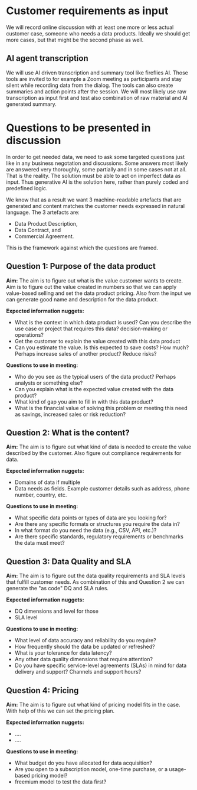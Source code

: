 # Customer requirements as input

We will record online discussion with at least one more or less actual customer case, someone who needs a data products. Ideally we should get more cases, but that might be the second phase as well. 

## AI agent transcription

We will use AI driven transcription and summary tool like fireflies AI. Those tools are invited to for example a Zoom meeting as participants and stay silent while recording data from the dialog. The tools can also create summaries and action points after the session. We will most likely use raw transcription as input first and test also combination of raw material and AI generated summary. 

# Questions to be presented in discussion

In order to get needed data, we need to ask some targeted questions just like in any business negotation and discussions. Some answers most likely are answered very thoroughly, some partially and in some cases not at all. That is the reality. The solution must be able to act on imperfect data as input. Thus generative AI is the solution here, rather than purely coded and predefined logic. 

We know that as a result we want 3 machine-readable artefacts that are generated and content matches the customer needs expressed in natural language. The 3 artefacts are: 

- Data Product Description, 
- Data Contract, and 
- Commercial Agreement. 

This is the framework against which the questions are framed. 

## Question 1: Purpose of the data product

**Aim:**  The aim is to figure out what is the value customer wants to create. Aim is to figure out the value created in numbers so that we can apply value-based selling and set the data product pricing. Also from the input we can generate good name and description for the data product.  

**Expected information nuggets:**

- What is the context in which data product is used? Can you describe the use case or project that requires this data? decision-making or operations?
- Get the customer to explain the value created with this data product
- Can you estimate the value. Is this expected to save costs? How much? Perhaps increase sales of another product? Reduce risks? 

**Questions to use in meeting:**

- Who do you see as the typical users of the data product? Perhaps analysts or something else? 
- Can you explain what is the expected value created with the data product? 
- What kind of gap you aim to fill in with this data product? 
- What is the financial value of solving this problem or meeting this need as savings, increased sales or risk reduction? 

## Question 2: What is the content? 

**Aim:** The aim is to figure out what kind of data is needed to create the value described by the customer. Also figure out compliance requirements for data.  

**Expected information nuggets:**

- Domains of data if multiple
- Data needs as fields. Example customer details such as address, phone number, country, etc. 

**Questions to use in meeting:**

- What specific data points or types of data are you looking for?
- Are there any specific formats or structures you require the data in?
- In what format do you need the data (e.g., CSV, API, etc.)?
- Are there specific standards, regulatory requirements or benchmarks the data must meet?

## Question 3: Data Quality and SLA

**Aim:**  The aim is to figure out the data quality requirements and SLA levels that fulfill customer needs. As combination of this and Question 2 we can generate the "as code" DQ and SLA rules. 

**Expected information nuggets:**

- DQ dimensions and level for those
- SLA level

**Questions to use in meeting:**

- What level of data accuracy and reliability do you require?
- How frequently should the data be updated or refreshed?
- What is your tolerance for data latency?
- Any other data quality dimensions that require attention? 
- Do you have specific service-level agreements (SLAs) in mind for data delivery and support? Channels and support hours? 


## Question 4: Pricing

**Aim:**  The aim is to figure out what kind of pricing model fits in the case. With help of this we can set the pricing plan.  

**Expected information nuggets:**

- ....
- ....

**Questions to use in meeting:**

- What budget do you have allocated for data acquisition?
- Are you open to a subscription model, one-time purchase, or a usage-based pricing model?
- freemium model to test the data first?
